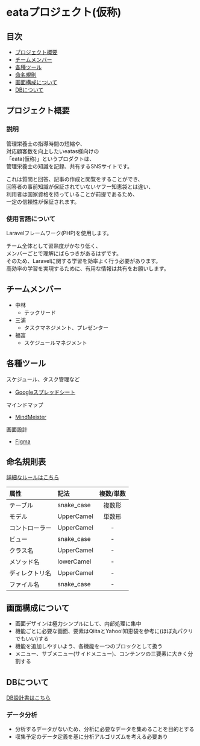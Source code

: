 # eataプロジェクト(仮称)

## 目次
* [プロジェクト概要](#プロジェクト概要)
* [チームメンバー](#チームメンバー)
* [各種ツール](#各種ツール)
* [命名規則](#命名規則)
* [画面構成について](#画面構成について)
* [DBについて](#DBについて)

## プロジェクト概要

### 説明

管理栄養士の指導時間の短縮や、<br>
対応顧客数を向上したいeatas様向けの<br>
「eata(仮称)」というプロダクトは、<br>
管理栄養士の知識を記録、共有するSNSサイトです。

これは質問と回答、記事の作成と閲覧をすることができ、<br>
回答者の事前知識が保証されていないヤフー知恵袋とは違い、<br>
利用者は国家資格を持っていることが前提であるため、<br>
一定の信頼性が保証されます。

### 使用言語について

Laravelフレームワーク(PHP)を使用します。

チーム全体として習熟度がかなり低く、<br>
メンバーごとで理解にばらつきがあるはずです。<br>
そのため、Laravelに関する学習を効率よく行う必要があります。<br>
高効率の学習を実現するために、有用な情報は共有をお願いします。

## チームメンバー

* 中林
  * テックリード
* 三浦
  * タスクマネジメント、プレゼンター
* 福富
  * スケジュールマネジメント   

## 各種ツール

スケジュール、タスク管理など
* [Googleスプレッドシート](https://docs.google.com/spreadsheets/d/1Ottr0SnGy-7Ys18o_Zx5yYQV0df98sFv8L4o98iYzgg/edit#gid=762279889)

マインドマップ
* [MindMeister](https://www.mindmeister.com/map/2144626554?t=ZXRUDss8F3)

画面設計
* [Figma](https://www.figma.com/file/5QI8WSgytRMXOUaVQLruTZ/dec-eatas)


## 命名規則表
[詳細なルールはこちら](設計/命名規則詳細.md)

|属性|記法|複数/単数|
|:---|:---|:---:|
|テーブル|snake_case|複数形|
|モデル|UpperCamel|単数形|
|コントローラー|UpperCamel|-|
|ビュー|snake_case|-|
|クラス名|UpperCamel|-|
|メソッド名|lowerCamel|-|
|ディレクトリ名|UpperCamel|-|
|ファイル名|snake_case|-|


## 画面構成について
* 画面デザインは極力シンプルにして、内部処理に集中
* 機能ごとに必要な画面、要素はQiitaとYahoo!知恵袋を参考に(ほぼ丸パクリでもいい)する
* 機能を追加しやすいよう、各機能を一つのブロックとして扱う
* メニュー、サブメニュー(サイドメニュー)、コンテンツの三要素に大きく分割する

## DBについて

[DB設計書はこちら](設計/DB.md)

### データ分析
* 分析するデータがないため、分析に必要なデータを集めることを目的とする
* 収集予定のデータ定義を基に分析アルゴリズムを考える必要あり
